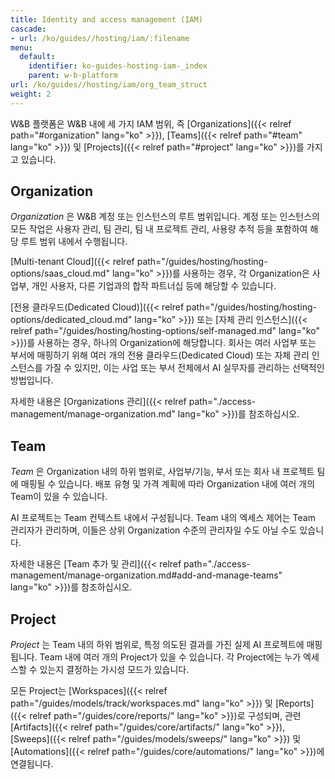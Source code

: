 ```yaml
---
title: Identity and access management (IAM)
cascade:
- url: /ko/guides//hosting/iam/:filename
menu:
  default:
    identifier: ko-guides-hosting-iam-_index
    parent: w-b-platform
url: /ko/guides//hosting/iam/org_team_struct
weight: 2
---
```


W&B 플랫폼은 W&B 내에 세 가지 IAM 범위, 즉 [Organizations]({{< relref path="#organization" lang="ko" >}}), [Teams]({{< relref path="#team" lang="ko" >}}) 및 [Projects]({{< relref path="#project" lang="ko" >}})를 가지고 있습니다.

## Organization

*Organization* 은 W&B 계정 또는 인스턴스의 루트 범위입니다. 계정 또는 인스턴스의 모든 작업은 사용자 관리, 팀 관리, 팀 내 프로젝트 관리, 사용량 추적 등을 포함하여 해당 루트 범위 내에서 수행됩니다.

[Multi-tenant Cloud]({{< relref path="/guides/hosting/hosting-options/saas_cloud.md" lang="ko" >}})를 사용하는 경우, 각 Organization은 사업부, 개인 사용자, 다른 기업과의 합작 파트너십 등에 해당할 수 있습니다.

[전용 클라우드(Dedicated Cloud)]({{< relref path="/guides/hosting/hosting-options/dedicated_cloud.md" lang="ko" >}}) 또는 [자체 관리 인스턴스]({{< relref path="/guides/hosting/hosting-options/self-managed.md" lang="ko" >}})를 사용하는 경우, 하나의 Organization에 해당합니다. 회사는 여러 사업부 또는 부서에 매핑하기 위해 여러 개의 전용 클라우드(Dedicated Cloud) 또는 자체 관리 인스턴스를 가질 수 있지만, 이는 사업 또는 부서 전체에서 AI 실무자를 관리하는 선택적인 방법입니다.

자세한 내용은 [Organizations 관리]({{< relref path="./access-management/manage-organization.md" lang="ko" >}})를 참조하십시오.

## Team

*Team* 은 Organization 내의 하위 범위로, 사업부/기능, 부서 또는 회사 내 프로젝트 팀에 매핑될 수 있습니다. 배포 유형 및 가격 계획에 따라 Organization 내에 여러 개의 Team이 있을 수 있습니다.

AI 프로젝트는 Team 컨텍스트 내에서 구성됩니다. Team 내의 엑세스 제어는 Team 관리자가 관리하며, 이들은 상위 Organization 수준의 관리자일 수도 아닐 수도 있습니다.

자세한 내용은 [Team 추가 및 관리]({{< relref path="./access-management/manage-organization.md#add-and-manage-teams" lang="ko" >}})를 참조하십시오.

## Project

*Project* 는 Team 내의 하위 범위로, 특정 의도된 결과를 가진 실제 AI 프로젝트에 매핑됩니다. Team 내에 여러 개의 Project가 있을 수 있습니다. 각 Project에는 누가 엑세스할 수 있는지 결정하는 가시성 모드가 있습니다.

모든 Project는 [Workspaces]({{< relref path="/guides/models/track/workspaces.md" lang="ko" >}}) 및 [Reports]({{< relref path="/guides/core/reports/" lang="ko" >}})로 구성되며, 관련 [Artifacts]({{< relref path="/guides/core/artifacts/" lang="ko" >}}), [Sweeps]({{< relref path="/guides/models/sweeps/" lang="ko" >}}) 및 [Automations]({{< relref path="/guides/core/automations/" lang="ko" >}})에 연결됩니다.
